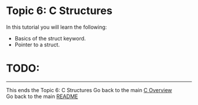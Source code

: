 # Topic 6: C Structures
In this tutorial you will learn the following:

* Basics of the struct keyword.
* Pointer to a struct.

# TODO:
___
This ends the Topic 6: C Structures
Go back to the main [C Overview](../README.md)  
Go back to the main [README](../../../README.md)
